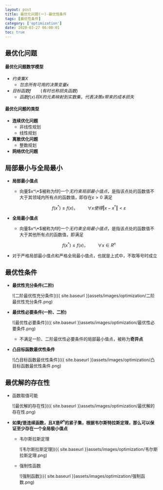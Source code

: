 ```yaml
---
layout: post
title: 最优化问题(一)-最优性条件
tags: [最优性条件]
category: ['optimization']
date: 2020-03-27 06:00:01
toc: true
---
```


## 最优化问题

#### 最优化问题数学模型
- $约束集X$
    - $包含所有可用的决策变量x$
- $目标函数f \qquad (有时也称损失函数)$
    - $函数f(x)将X的元素映射到实数集，代表决策x带来的成本损失$

#### 最优化问题的类型

- **连续优化问题**
    - 非线性规划
    - 线性规划
- **离散优化问题**
    - 整数规划
- **网络优化问题**

## 局部最小与全局最小

- **局部最小值点**
    - 向量$x^\*$被称为f的一个$无约束局部最小值点$，是指该点处的函数值不大于其领域内所有点的函数值，即存在$\varepsilon > 0$ 满足

        $$f(x^*) \le f(x)， \qquad \forall x 使得\Vert x-x^*\Vert < \varepsilon$$

- **全局最小值点**
    - 向量$x^\*$被称为f的一个$无约束全局最小值点$，是指该点处的函数值不大于其他所有点的函数值，即满足

        $$f(x^*) \le f(x)， \qquad \forall x \in R^n$$

- 对于严格局部最小值点和严格全局最小值点，也就是上式中，不取等号时成立

## 最优性条件

- **最优性充分条件(二阶)**

    ![二阶最优性充分条件]({{ site.baseurl }}assets/images/optimization/二阶最优性充分条件.png)

- **最优性必要条件(一阶、二阶)**

    ![最优性必要条件]({{ site.baseurl }}assets/images/optimization/最优性必要条件.png)
    
    - 不满足一阶、二阶最优性必要条件的局部最小值点，被称为**奇异点**

- **凸目标函数最优性条件**

    ![凸目标函数最优性条件]({{ site.baseurl }}assets/images/optimization/凸目标函数最优性条件.png)

## 最优解的存在性

- 函数取值可能

    ![最优解的存在性]({{ site.baseurl }}assets/images/optimization/最优解的存在性.png)
    

- **如果$f$是连续函数，且$X$是$R^n$的紧子集，根据韦尔斯特拉斯定理，那么可以保证至少存在一个全局极小值点**
    - 韦尔斯拉斯定理

        ![韦尔斯拉斯定理]({{ site.baseurl }}assets/images/optimization/韦尔斯拉斯定理.png)
    
    - 强制性函数

        ![强制函数]({{ site.baseurl }}assets/images/optimization/强制函数.png)



